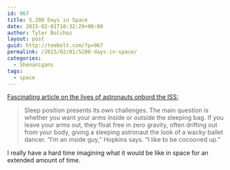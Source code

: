 ```yaml
---
id: 967
title: 5,200 Days in Space
date: 2015-02-01T10:32:29+00:00
author: Tyler Bolchoz
layout: post
guid: http://teebolt.com/?p=967
permalink: /2015/02/01/5200-days-in-space/
categories:
  - Shenanigans
tags:
  - space
---
```

[Fascinating article on the lives of astronauts onbord the ISS:](http://www.theatlantic.com/features/archive/2014/12/5200-days-in-space/383510/ "5,200 Days in Space")

> Sleep position presents its own challenges. The main question is whether you want your arms inside or outside the sleeping bag. If you leave your arms out, they float free in zero gravity, often drifting out from your body, giving a sleeping astronaut the look of a wacky ballet dancer. “I’m an inside guy,” Hopkins says. “I like to be cocooned up.”

I really have a hard time imagining what it would be like in space for an extended amount of time.